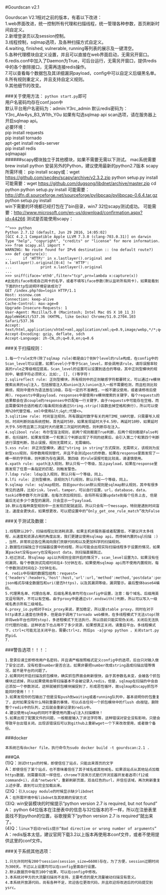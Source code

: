 #Gourdscan v2.1   
   
Gourdscan V2.1相对之前的版本，有着以下改进：   
1.web界面改进，统一控制所有代理和扫描线程，统一管理各种参数，首页刷新时间自定义。   
2.新增登录页以及session控制。   
3.线程控制，sqlmap选项，及各种扫描方式自定义。   
4.waiting, finished, vulnerable, running等列表的展示及一键清空。   
5.各种代理模块自定义设置，并且可以直接在web界面启动，无需另开窗口。   
6.redis.conf中加入了Daemon为True，可后台运行，无需另开窗口，提供redis中的各个删除接口，无需再连接redis操作。   
7.可以查看每个数据包及其详细漏洞payload，config中可以自定义后缀黑名单。   
8.所有规则重定义，并且支持自定义规则。   
9.其他细节的改变。   


###关于使用方法：
```python start.py```即可   
用户名密码均存在conf.json中   
默认平台用户名密码为：admin:Y3rc_admin
默认redis密码为：Y3rc_Alw4ys_B3_W1th_Y0u
如果有勾选sqlmap api scan选项，请在服务器上开启sqlmap api。   
必要环境：   
pip install requests   
pip install tornado   
apt-get install redis-server   
pip install redis   
sqlmapapi   
######scapy模块独立于其他模块，如果不需要无需以下测试。
    mac系统需要brew install python 安装另外的Python，建议使用最新的python2.7版本
    scapy所需环境：
        pip install scapy或：wget https://github.com/secdev/scapy/archive/v2.3.2.zip
            python setup.py install 
        可能需要：wget https://github.com/dugsong/libdnet/archive/master.zip
            cd python
            python setup.py install 
        可能需要：http://dfn.dl.sourceforge.net/sourceforge/pylibpcap/pylibpcap-0.6.4.tar.gz
            python setup.py install  
    win下需要的环境都已经打包在了bin目录，win7 32位scapy测试成功。
        可能需要：http://www.microsoft.com/en-us/download/confirmation.aspx?id=44266
测试是否能使用scapy：   
    
    ^^>>> python
    Python 2.7.12 (default, Jun 29 2016, 14:05:02)
    [GCC 4.2.1 Compatible Apple LLVM 7.3.0 (clang-703.0.31)] on darwin
    Type "help", "copyright", "credits" or "license" for more information.
    >>> from scapy.all import *
    WARNING: No route found for IPv6 destination :: (no default route?)
    >>> def capture(x):
    ...     if 'HTTP/' in x.lastlayer().original and x.lastlayer().original[0:4] != 'HTTP':
    ...             print x.lastlayer().original
    ...
    >>> sniff(iface='eth0',filter="tcp",prn=lambda x:capture(x))
    #此处的iface改成自己网卡的名字，或者不填写iface参数(默认监听所有网卡)，如果能看到下面的http包说明环境安装成功了
    GET /index.php?do=login HTTP/1.1
    Host: xssnow.com
    Connection: keep-alive
    Cache-Control: max-age=0
    Upgrade-Insecure-Requests: 1
    User-Agent: Mozilla/5.0 (Macintosh; Intel Mac OS X 10_11_3) AppleWebKit/537.36 (KHTML, like Gecko) Chrome/51.0.2704.103 Safari/537.36
    Accept: text/html,application/xhtml+xml,application/xml;q=0.9,image/webp,*/*;q=0.8
    Accept-Encoding: gzip, deflate, sdch
    Accept-Language: zh-CN,zh;q=0.8,en;q=0.6
    
    
###关于扫描规则：
```
1.每一个rule文件(除了sqlmap rule)都是由1个到N个level的rule构成，在config中的Scan_level可以设置，如果level小于等于Scan_level，即会调用该rule，请将误报率较高的rule之等级相应提高，Scan_level的设置可以设置到适合的等级，其中正则型模块的规则中，敏感字符必须转义，比如:, [], ()等字符！
2.sqlireflect rule: 正则型模块，所有规则中的正则敏感字符都要转义，可以通过re模块搜索出来的sql注入，包括报错注入和union注入(union注入一般不需要检测，而且检测比较麻烦，规则中是作为语法放在10级，存在一定的不准确性，一般不建议使用，或者请修改后使用)，requests中是payload，responses中是使用re模块搜索的关键字，每个requests的结果都会在该couple的responses中匹配每一行关键字，由于requests中可能存在空格，而且需要保持合适的格式(每条规则会通过String.strip()函数去掉空格和换行)，所以可以使用%20代替空格，xml中使用&lt;&gt;代替<>。
3.sqlitime rule: 时间盲注规则，所有跟延时数字有关的用TIME_VAR代替，只需要写入规则，时间判断则由系统控制，首先延时5秒，如果发现延时大于4.5秒，再延时10秒，如果延时大于9.5秒而且第二次延时大约是第二次延时的两倍，则判断存在注入。
4.sqlibool rule: 布尔型盲注规则，前两个规则都是True判断，后两个规则都是False判断，在扫描时，如果发现第一个和第三个判断出现了不同的结果后，会引入第二个和第四个判断进行深度判断，防止误报，规则无需转义，无需编码。
5.xss rule: 非正则型模块，通过"string in string"方式探测，无需转义，该规则为反射型xss规则，将参数用规则替代，并且不会测试post的参数，如果在response里面发现了一模一样的字符串，则判断为存在漏洞，第四级 的rule误报可能比较高，请谨慎使用。
6.xpath rule: xpath注入规则，默认只有一个等级，加上payload，如果在response里面发现了任意一条指定的匹配，则触发警告。
7.ldap rule: ldap注入规则，默认只有一个等级，同上。
8.lfi rule: 正则型模块，该规则为lfi规则，默认只有一个等级，同上。
9.sqlmap rule: sqlmap规则，目前gourdscan默认规则是sqlmap默认规则，其中有很多常见的选择，比如risk，level，tamper，可以自行设置，url，database，data，taskid等参数不允许设置，在每次添加规则后，会将所有设置update到每个任务上去, 但是最后无论多少个类型的漏洞，只会显示一个payload。
10.默认在每种类型规则中一旦发现匹配就返回，所以只会有一个message，特别是遇到时间盲注，速度会更快点，如果想更改，可以把设置中的“Only_get_one_rule_match”改为False
```

###关于测试及数据：
```
1.线程默认20个，扫描线程比较消耗资源，如果主机非服务器或者配置低，不建议开太多线程，从速度和资源占用的角度出发，我们更建议使用sqlmap api，而停掉内置的sql扫描 :) ，当然，非常欢迎各位黑阔向我们贡献代码和以及更加科学的扫描规则。
2.数据包扫描独立于扫描器设置中的线程，所以可能会出现实际扫描线程多于设置的情况，如果某packet没有query也没有post data，则扫描直接跳过。
3.经过测试，除sqlmap api以外规则全部开启的情况下，scan_level设置为3，如果没有任何漏洞，每个参数测试完成时间在4-5分钟左右，如果使用sqlmap api而不使用内置规则，每个参数测试时间在2-3分钟左右。
4. redis中存储的数据包结构：request={'headers':headers,'host':host,'url':url,'method':method,'postdata':postdata,'hash':url_hash,'uri':uri} json格式存储全数据包和uri(是否https)，以及其漏洞等级，漏洞警示。最后整体base64编码。
5.代理黑名单、代理白名单、后缀名黑名单均可在config中设置，注意：每个域名、后缀用英文逗号隔开，不可以有空格。由于proxy中是通过str.endswith()判断，所以可以写入一级域名表示所有二级域名。
6.proxy_io.py相对于mix_proxy来说，更加稳定，所以是stable proxy，同时在对于http请求上速度也快得多，但是由于调用了tornado web模块，在多线程模式下无法stop(除非将web平台也同时stop)，多进程模式下无法执行，所以目前只能实现伪关闭，关闭后无法执行代理的功能，这种状态下也占用不了多少资源，如果想真正关闭，请重启平台。多线程模式下，ctrl+c可能无法关闭平台，需要ctrl+z，然后ps -a|grep python ，关闭start.py的pid。
7.
```

###警告选项！！！：
```
1.登录后请立即修改用户名密码，并且请严格按照格式定义config中的选项，后台只对输入做了安全过滤，没有检查number是否合法，如果非要把number改成string造成扫描出错等情况，就不是平台的问题了。
2.如果同时开启扫描及抓包模块，确实抓包界面会刷新很快，由于其参数名未变，会被各个抓包模块过滤掉，所以如果使用自带扫描基本不会被记录入redis，但是，sqlmap在扫描的中会自己添加一个参数测试，这样就被抓包模块捕捉到了，形成恶性循环，故sqlmap和scapy抓包不能同时使用！！！
3.如果发现你的包输出了但是没有push到waiting或者running队列中，基本说明你的包重复了，此时如果没有什么特别重要的事情，可以点击任何一个抓包模块中的flush db按钮，删除整个redis中的队列，之后就会重新记录到redis中。
4.建议使用sqlmap的同时不要使用内置sql注入扫描模块！
5.如果出现了配置文件的问题，一般都是输入了非法字符等，这种错误对安全没有影响，只是会导致平台出错关闭。出现该错误后可以到github上重新wget一个下来改改使用，或者做个备份。
```

###docker
```
本系统已有docker file，执行命令为sudo docker build -t gourdscan:2.1 .  
```

###QA  
(1)Q：`测试https的时候，即使信任了站点，只能出来首页的文字`  
   A：`即使信任了某个站点，也不意味着信任了其子域名或其他域名，如果该站点从其他站点加载https数据，则需要将其一样信任，chrome下具体方式是打开浏览器开发者选项(f12或command+i)，点击"network"，重新刷新页面，双击红色的url，并信任该域，再次刷新重复上述步骤，直到可以完全加载出来。`  
(2)Q：`引入scapy module的时候显示缺少libdnet`  
   A：`在所需环境中有libdnet及其依赖的安装方式`  
(3)Q: win安装模块的时候提示“python version 2.7 is required, but not found”  
   A： python 64位版本在注册表中的信息与32位版本的不一样，所以在注册表里面找不到python的位置，谷歌搜索下”python version 2.7 is required“就出来了。  
(4)Q：`linux下启动redis提示“Bad directive or wrong number of arguments”`  
   A：redis版本太低，建议官网下载3.2以上版本再使用本conf文件，或者不使用提供这里的conf文件。

###关于系统其他选项：
```
1.只允许同时有200个session(session_size=6600)存在，为了方便，session过期时间为300天。不过以上设置均可以在config里面自行设置。
2.默认数据页中每页100个结果，可以在config中修改。
3.本系统对甲方的大流量扫描尚不支持，主要考虑的是大流量被动扫描没有意义。
4.本系统开放源代码，尚有各种不足，欢迎各位更改代码，并且欢迎将改进后的代码提交到ysrc。
```